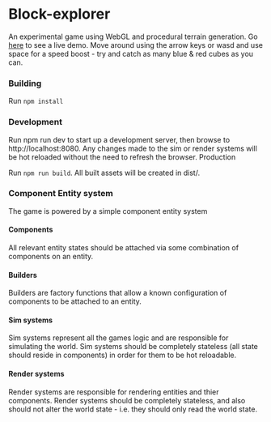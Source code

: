 # Block-explorer
An experimental game using WebGL and procedural terrain generation. Go [here](https://www.sharpoblunto.com/projects/block-explorer/) to see a live demo. Move around using the arrow keys or wasd and use space for a speed boost - try and catch as many blue & red cubes as you can.

### Building

Run ```npm install```

### Development

Run npm run dev to start up a development server, then browse to http://localhost:8080. Any changes made to the sim or render systems will be hot reloaded without the need to refresh the browser.
Production

Run ```npm run build```. All built assets will be created in dist/.

### Component Entity system

The game is powered by a simple component entity system

#### Components
All relevant entity states should be attached via some combination of components on an entity.

#### Builders
Builders are factory functions that allow a known configuration of components to be attached to an entity.

#### Sim systems
Sim systems represent all the games logic and are responsible for simulating the world. Sim systems should be completely stateless (all state should reside in components) in order for them to be hot reloadable.

#### Render systems
Render systems are responsible for rendering entities and thier components. Render systems should be completely stateless, and also should not alter the world state - i.e. they should only read the world state.
